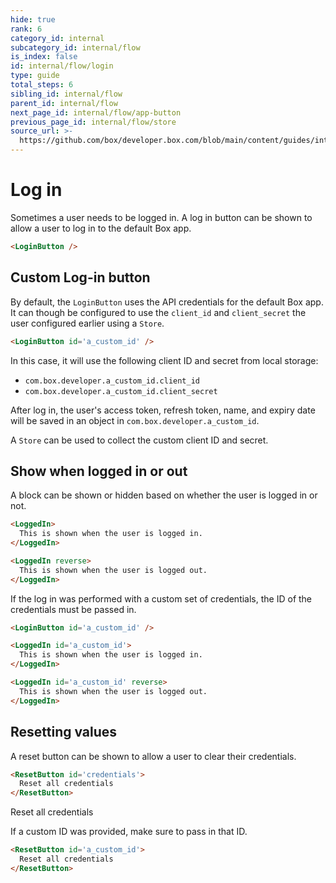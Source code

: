 ```yaml
---
hide: true
rank: 6
category_id: internal
subcategory_id: internal/flow
is_index: false
id: internal/flow/login
type: guide
total_steps: 6
sibling_id: internal/flow
parent_id: internal/flow
next_page_id: internal/flow/app-button
previous_page_id: internal/flow/store
source_url: >-
  https://github.com/box/developer.box.com/blob/main/content/guides/internal/flow/login.md
---
```

<!-- does not need translation -->

# Log in

Sometimes a user needs to be logged in. A log in button can be shown to allow a
user to log in to the default Box app.

```html
<LoginButton />
```

<LoginButton>

</LoginButton>

## Custom Log-in button

By default, the `LoginButton` uses the API credentials for the default Box app.
It can though be configured to use the `client_id` and `client_secret` the user
configured earlier using a `Store`.

```html
<LoginButton id='a_custom_id' />
```

In this case, it will use the following client ID and secret from local storage:

* `com.box.developer.a_custom_id.client_id` 
* `com.box.developer.a_custom_id.client_secret`

After log in, the user's access token, refresh token, name, and expiry date will
be saved in an object in `com.box.developer.a_custom_id`.

<Message>

A `Store` can be used to collect the custom client ID and secret.

</Message>

## Show when logged in or out

A block can be shown or hidden based on whether the user is logged in or not.

```html
<LoggedIn>
  This is shown when the user is logged in.
</LoggedIn>

<LoggedIn reverse>
  This is shown when the user is logged out.
</LoggedIn>
```

If the log in was performed with a custom set of credentials, the ID of the
credentials must be passed in.

```html
<LoginButton id='a_custom_id' />

<LoggedIn id='a_custom_id'>
  This is shown when the user is logged in.
</LoggedIn>

<LoggedIn id='a_custom_id' reverse>
  This is shown when the user is logged out.
</LoggedIn>
```

## Resetting values

A reset button can be shown to allow a user to clear their credentials.

```html
<ResetButton id='credentials'>
  Reset all credentials
</ResetButton>
```

<H>

<ResetButton id='credentials'>

Reset all credentials

</ResetButton>

</H>

If a custom ID was provided, make sure to pass in that ID.

```html
<ResetButton id='a_custom_id'>
  Reset all credentials
</ResetButton>
```